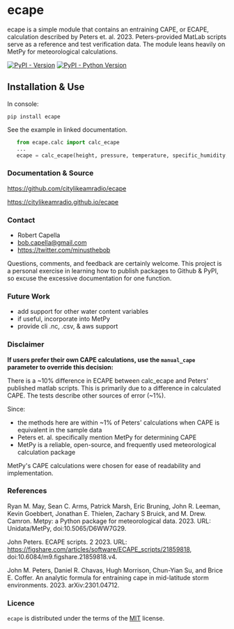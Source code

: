 # ecape

ecape is a simple module that contains an entraining CAPE, or ECAPE, calculation described by Peters et. al. 2023.
Peters-provided MatLab scripts serve as a reference and test verification data.
The module leans heavily on MetPy for meteorological calculations.

[![PyPI - Version](https://img.shields.io/pypi/v/ecape.svg)](https://pypi.org/project/ecape)
[![PyPI - Python Version](https://img.shields.io/pypi/pyversions/ecape.svg)](https://pypi.org/project/ecape)

## Installation & Use

In console:

```console
pip install ecape
```

See the example in linked documentation.

```python
   from ecape.calc import calc_ecape
   ...
   ecape = calc_ecape(height, pressure, temperature, specific_humidity, u_wind, v_wind, cape_type)
```

### Documentation & Source

https://github.com/citylikeamradio/ecape

https://citylikeamradio.github.io/ecape

### Contact

 - Robert Capella
 - bob.capella@gmail.com
 - https://twitter.com/minusthebob

Questions, comments, and feedback are certainly welcome. This project is a personal exercise
in learning how to publish packages to Github & PyPI, so excuse the excessive documentation for
one function.

### Future Work
 - add support for other water content variables
 - if useful, incorporate into MetPy
 - provide cli .nc, .csv, & aws support

### Disclaimer
**If users prefer their own CAPE calculations, use the `manual_cape` parameter to override this decision:**

There is a ~10% difference in ECAPE between calc_ecape and Peters' published matlab scripts. 
This is primarily due to a difference in calculated CAPE. The tests describe other sources of error (~1%).

Since:
 - the methods here are within ~1% of Peters' calculations when CAPE is equivalent in the sample data
 - Peters et. al. specifically mention MetPy for determining CAPE
 - MetPy is a reliable, open-source, and frequently used meteorological calculation package

MetPy's CAPE calculations were chosen for ease of readability and implementation.

### References
Ryan M. May, Sean C. Arms, Patrick Marsh, Eric Bruning, John R. Leeman, Kevin Goebbert, Jonathan E. Thielen, Zachary S Bruick, and M. Drew. Camron. Metpy: a Python package for meteorological data. 2023. URL: Unidata/MetPy, doi:10.5065/D6WW7G29.

John Peters. ECAPE scripts. 2 2023. URL: https://figshare.com/articles/software/ECAPE_scripts/21859818, doi:10.6084/m9.figshare.21859818.v4.

John M. Peters, Daniel R. Chavas, Hugh Morrison, Chun-Yian Su, and Brice E. Coffer. An analytic formula for entraining cape in mid-latitude storm environments. 2023. arXiv:2301.04712.

### Licence

`ecape` is distributed under the terms of the [MIT](https://spdx.org/licenses/MIT.html) license.
